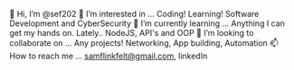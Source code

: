 👋 Hi, I’m @sef202
👀 I’m interested in ... Coding! Learning! Software Development and CyberSecurity
🌱 I’m currently learning ... Anything I can get my hands on. Lately.. NodeJS, API's and OOP
💞️ I’m looking to collaborate on ... Any projects! Networking, App building, Automation
📫 How to reach me ... samflinkfelt@gmail.com, linkedIn
